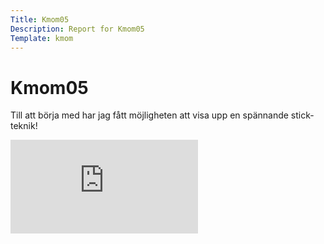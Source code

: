 ```yaml
---
Title: Kmom05
Description: Report for Kmom05
Template: kmom
---
```


Kmom05
==================
Till att börja med har jag fått möjligheten att visa upp en spännande stick-teknik!

<div class="embed-container">
    <iframe src="https://www.youtube.com/embed/JroP84tUmJA" frameborder="0" allowfullscreen></iframe>
</div>
